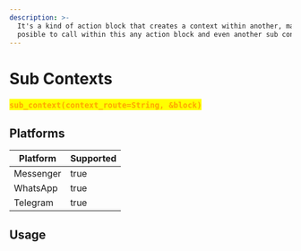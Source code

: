 ```yaml
---
description: >-
  It's a kind of action block that creates a context within another, making
  posible to call within this any action block and even another sub context.
---
```


# Sub Contexts

### <mark style="color:orange;">`sub_context(context_route=String, &block)`</mark>

## **Platforms**

<table><thead><tr><th>Platform</th><th data-type="checkbox">Supported</th></tr></thead><tbody><tr><td>Messenger</td><td>true</td></tr><tr><td>WhatsApp</td><td>true</td></tr><tr><td>Telegram</td><td>true</td></tr></tbody></table>

## Usage







